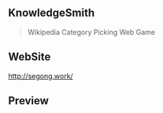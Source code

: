 ## KnowledgeSmith

> Wikipedia Category Picking Web Game

## WebSite

http://segong.work/

## Preview
